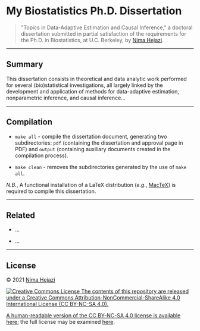 # My Biostatistics Ph.D. Dissertation

> "Topics in Data-Adaptive Estimation and Causal Inference," a doctoral
> dissertation submitted in partial satisfaction of the requirements for the
> Ph.D. in Biostatistics, at U.C. Berkeley, by [Nima
> Hejazi](http://nimahejazi.org).

---

## Summary

This dissertation consists in theoretical and data analytic work performed for
several (bio)statistical investigations, all largely linked by the development
and application of methods for data-adaptive estimation, nonparametric
inference, and causal inference...

---

## Compilation

* `make all` - compile the dissertation document, generating two subdirectories:
    `pdf` (containing the dissertation and approval page in PDF) and `output`
    (containing auxiliary documents created in the compilation process).

* `make clean` - removes the subdirectories generated by the use of `make all`.

_N.B._, A functional installation of a LaTeX distribution (_e.g._,
[MacTeX](http://www.tug.org/mactex/)) is required to compile this dissertation.

---

## Related

* ...

* ...

---

## License

&copy; 2021 [Nima Hejazi](http://nimahejazi.org)

<a rel="license" href="http://creativecommons.org/licenses/by-nc-sa/4.0/"><img
alt="Creative Commons License" style="border-width:0"
src="https://i.creativecommons.org/l/by-nc-sa/4.0/80x15.png" />
The contents of this repository are released under a <a rel="license"
href="http://creativecommons.org/licenses/by-nc-sa/4.0/">Creative Commons
Attribution-NonCommercial-ShareAlike 4.0 International License (CC BY-NC-SA
4.0).

A human-readable version of the CC BY-NC-SA 4.0 license is available
[here](https://creativecommons.org/licenses/by-nc-sa/4.0/); the full license may
be examined [here](https://creativecommons.org/licenses/by-nc-sa/4.0/legalcode).
